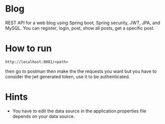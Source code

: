 # Blog

REST API for a web blog using Spring boot, Spring security, JWT, JPA, and MySQL. You can register, login, post, show all posts, get a specific post.

# How to run

	http://localhost:8081/<path>

then go to postman then make the the requests you want but you have to consider the jwt generated token, use it to be authenticated.

# Hints

- You have to edit the data source in the application.properties file depends on your data source.
